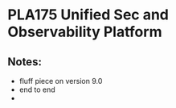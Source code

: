 # PLA175 Unified Sec and Observability Platform

## Notes:
* fluff piece on version 9.0
* end to end
* 